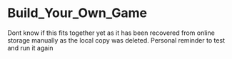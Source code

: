 # Build_Your_Own_Game
Dont know if this fits together yet as it has been recovered from online storage manually as the local copy was deleted. 
Personal reminder to test and run it again
